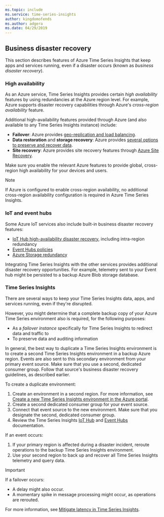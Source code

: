 ```yaml
---
ms.topic: include
ms.service: time-series-insights
author: kingdomofends
ms.author: adgera
ms.date: 04/29/2019
---
```


## Business disaster recovery

This section describes features of Azure Time Series Insights that keep apps and services running, even if a disaster occurs (known as *business disaster recovery*).

### High availability

As an Azure service, Time Series Insights provides certain *high availability* features by using redundancies at the Azure region level. For example, Azure supports disaster recovery capabilities through Azure's *cross-region availability* feature.

Additional high-availability features provided through Azure (and also available to any Time Series Insights instance) include:

- **Failover**: Azure provides [geo-replication and load balancing](https://docs.microsoft.com/azure/architecture/resiliency/recovery-loss-azure-region).
- **Data restoration** and **storage recovery**: Azure provides [several options to preserve and recover data](https://docs.microsoft.com/azure/architecture/resiliency/recovery-data-corruption).
- **Site recovery**: Azure provides site recovery features through [Azure Site Recovery](https://docs.microsoft.com/azure/site-recovery/).

Make sure you enable the relevant Azure features to provide global, cross-region high availability for your devices and users.

> [!NOTE]
> If Azure is configured to enable cross-region availability, no additional cross-region availability configuration is required in Azure Time Series Insights.

### IoT and event hubs

Some Azure IoT services also include built-in business disaster recovery features:

- [IoT Hub high-availability disaster recovery](https://docs.microsoft.com/azure/iot-hub/iot-hub-ha-dr), including intra-region redundancy
- [Event Hubs policies](https://docs.microsoft.com/azure/event-hubs/event-hubs-geo-dr)
- [Azure Storage redundancy](https://docs.microsoft.com/azure/storage/common/storage-redundancy)

Integrating Time Series Insights with the other services provides additional disaster recovery opportunities. For example, telemetry sent to your Event hub might be persisted to a backup Azure Blob storage database.

### Time Series Insights

There are several ways to keep your Time Series Insights data, apps, and services running, even if they're disrupted. 

However, you might determine that a complete backup copy of your Azure Time Series environment also is required, for the following purposes:

- As a *failover instance* specifically for Time Series Insights to redirect data and traffic to
- To preserve data and auditing information

In general, the best way to duplicate a Time Series Insights environment is to create a second Time Series Insights environment in a backup Azure region. Events are also sent to this secondary environment from your primary event source. Make sure that you use a second, dedicated consumer group. Follow that source's business disaster recovery guidelines, as described earlier.

To create a duplicate environment:

1. Create an environment in a second region. For more information, see [Create a new Time Series Insights environment in the Azure portal](https://docs.microsoft.com/azure/time-series-insights/time-series-insights-get-started).
1. Create a second dedicated consumer group for your event source.
1. Connect that event source to the new environment. Make sure that you designate the second, dedicated consumer group.
1. Review the Time Series Insights [IoT Hub](https://docs.microsoft.com/azure/time-series-insights/time-series-insights-how-to-add-an-event-source-iothub) and [Event Hubs](https://docs.microsoft.com/azure/time-series-insights/time-series-insights-data-access) documentation.

If an event occurs:

1. If your primary region is affected during a disaster incident, reroute operations to the backup Time Series Insights environment.
1. Use your second region to back up and recover all Time Series Insights telemetry and query data.

> [!IMPORTANT]
> If a failover occurs:
> 
> * A delay might also occur.
> * A momentary spike in message processing might occur, as operations are rerouted.
> 
> For more information, see [Mitigate latency in Time Series Insights](https://docs.microsoft.com/azure/time-series-insights/time-series-insights-environment-mitigate-latency).

